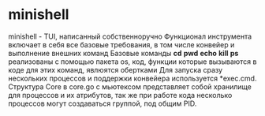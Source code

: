 # minishell
minishell - TUI, написанный собственноручно 
Функционал инструмента включает в себя все базовые требования, в том числе конвейер и выполнение внешних команд
Базовые команды **cd** **pwd** **echo** **kill** **ps** реализованы с помощью пакета os, код, функции которые вызываются в коде для этих команд, явлюятся обертками
Для запуска сразу нескольких процессов и поддержки конвейера используется *exec.cmd. Структура Core в core.go с мьютексом представляет собой хранилище для процессов и их атрибутов, так же при работе кода несколько процессов могут создаваться группой, под общим PID. 